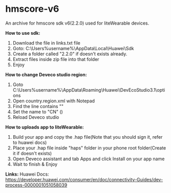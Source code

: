 # hmscore-v6
An archive for hmscore sdk v6(2.2.0) used for liteWearable devices.

<b>How to use sdk:</b>
  1. Download the file in links.txt file
  2. Goto: C:\Users\%username%\AppData\Local\Huawei\Sdk
  3. Create a folder called "2.2.0" if doesn't exists already.
  4. Extract files inside zip file into that folder
  5. Enjoy

<b>How to change Deveco studio region:</b>
  1. Goto C:\Users\%username%\AppData\Roaming\Huawei\DevEcoStudio3.1\options
  2. Open country.region.xml with Notepad
  3. Find the line contains "<countryregion name="XX"/>"
  4. Set the name to "CN" (<countryregion name="CN"/>)
  5. Reload Deveco studio

<b>How to uploads app to liteWearable:</b>
  1. Build your app and copy the .hap file(Note that you should sign it, refer to huawei docs)
  2. Place your .hap file inside "haps" folder in your phone root folder(Create it if doesn't exists)
  3. Open Deveco assistant and tab Apps and click Install on your app name
  4. Wait to finish & Enjoy

<b>Links:</b>
  Huawei Docs: https://developer.huawei.com/consumer/en/doc/connectivity-Guides/dev-process-0000001051058039
